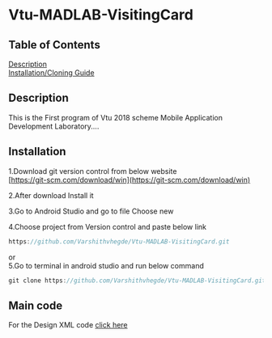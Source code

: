# Vtu-MADLAB-VisitingCard

## Table of Contents  
[Description](#description)  
[Installation/Cloning Guide](#Installation)  
  
<a name="headers"/>


## Description
This is the First program of Vtu 2018 scheme Mobile Application Development Laboratory....

## Installation

1.Download git version control from below website  
[https://git-scm.com/download/win](https://git-scm.com/download/win)

2.After download Install it  
  
3.Go to Android Studio and go to file Choose new  
  
4.Choose project from Version control and paste below link  
```js
https://github.com/Varshithvhegde/Vtu-MADLAB-VisitingCard.git
```  
or  
5.Go to terminal in android studio and run below command  
```js
git clone https://github.com/Varshithvhegde/Vtu-MADLAB-VisitingCard.git
```
## Main code  
For the Design XML code [click here](https://github.com/Varshithvhegde/Vtu-MADLAB-VisitingCard/blob/master/app/src/main/res/layout/activity_main.xml)

